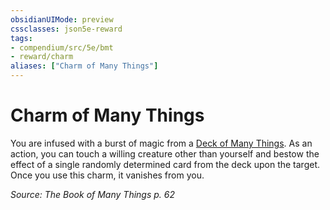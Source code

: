 ```yaml
---
obsidianUIMode: preview
cssclasses: json5e-reward
tags:
- compendium/src/5e/bmt
- reward/charm
aliases: ["Charm of Many Things"]
---
```

# Charm of Many Things

You are infused with a burst of magic from a [Deck of Many Things](/Systems/5e/items/deck-of-many-things.md). As an action, you can touch a willing creature other than yourself and bestow the effect of a single randomly determined card from the deck upon the target. Once you use this charm, it vanishes from you.

*Source: The Book of Many Things p. 62*
